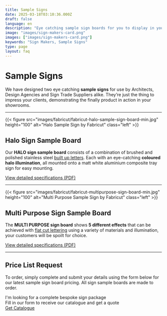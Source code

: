 ```yaml
---
title: Sample Signs
date: 2025-03-18T03:10:36.000Z
draft: false
language: en
description: "Eye catching sample sign boards for you to display in your showroom from Fabricut. Complete our online order form with your enquiry today"
image: "images/sign-makers-card.png"
images: ["images/sign-makers-card.png"]
keywords: "Sign Makers, Sample Signs"
type: page
layout: faq
---
```


Sample Signs
=====================

We have designed two eye catching **sample signs** for use by Architects, Design Agencies and Sign Trade Suppliers alike. They’re just the thing to impress your clients, demonstrating the finally product in action in your showrooms.

* * *

{{< figure src="images/fabricut/fabricut-halo-sample-sign-board-min.jpg" height="100" alt="Halo Sample Sign by Fabricut" class="left" >}}


Halo Sign Sample Board
----------------------

Our **HALO sign sample board** consists of a combination of brushed and polished stainless steel [built up letters](/sign-manufacturing/built-up-letters-and-signs). Each with an eye-catching **coloured halo illumination**, all mounted onto a matt white aluminium composite tray sign for easy mounting.

[View detailed specifications (PDF)](/downloads/Halo_Sample_Board.pdf)

* * *

{{< figure src="images/fabricut/fabricut-multipurpose-sign-board-min.jpg" height="100" alt="Multi Purpose Sample Sign by Fabricut" class="left" >}}


Multi Purpose Sign Sample Board
-------------------------------

The **MULTI PURPOSE sign board** shows **5 different effects** that can be achieved with [flat cut lettering](/sign-manufacturing/flat-cut-letters-and-signs) using a variety of materials and illumination, your customers will be spoilt for choice.

[View detailed specifications (PDF)](/downloads/Multi_Purpose_Sample_Board.pdf)

* * *

Price List Request
------------------

To order, simply complete and submit your details using the form below for our latest sample sign board pricing. All sign sample boards are made to order.

<div class="h-full bg-primary rounded-xl shadow-xl">
    <div
        class="relative flex flex-col h-full p-6 rounded-lg border border-transparent [background:linear-gradient(var(--color-zinc-50),var(--color-zinc-50))_padding-box,linear-gradient(120deg,var(--color-zinc-300),var(--color-zinc-100),var(--color-zinc-300))_border-box]">
        <div class="mb-4">
            <div class="text-2xl md:text-3xl lg:text-4xl text-white font-medium leading-10 mb-1">I'm
                looking for a
                complete
                bespoke
                sign
                package</div>
        </div>
        <div class="grow">
            <div class="text-xl md:text-2xl mb-4 text-zinc-200">Fill in our form to receive our
                catalogue and get a quote</div>
        </div>
        <div class="mt-8">
            <a class="inline-flex w-full text-xl md:text-2xl items-center justify-center h-14 md:h-20 p-6 mr-6 font-medium tracking-wide text-dark-900 transition duration-200 rounded shadow-xl bg-white hover:bg-stone-100"
                href="/catalogue">
                Get Catalogue
            </a>
        </div>
    </div>
</div>
